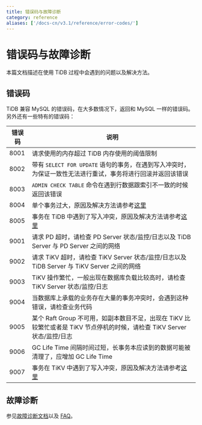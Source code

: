 ```yaml
---
title: 错误码与故障诊断
category: reference
aliases: ['/docs-cn/v3.1/reference/error-codes/']
---
```


# 错误码与故障诊断

本篇文档描述在使用 TiDB 过程中会遇到的问题以及解决方法。

## 错误码

TiDB 兼容 MySQL 的错误码，在大多数情况下，返回和 MySQL 一样的错误码。另外还有一些特有的错误码：

| 错误码 | 说明 |
| --------------------- | -------------------------------------------------- |
| 8001 | 请求使用的内存超过 TiDB 内存使用的阈值限制 |
| 8002 | 带有 `SELECT FOR UPDATE` 语句的事务，在遇到写入冲突时，为保证一致性无法进行重试，事务将进行回滚并返回该错误 |
| 8003 | `ADMIN CHECK TABLE` 命令在遇到行数据跟索引不一致的时候返回该错误 |
| 8004 | 单个事务过大，原因及解决方法请参考[这里](/faq/tidb-faq.md#433-transaction-too-large-是什么原因怎么解决) |
| 8005 | 事务在 TiDB 中遇到了写入冲突，原因及解决方法请参考[这里](/faq/tidb-faq.md#九故障排除) |
| 9001 | 请求 PD 超时，请检查 PD Server 状态/监控/日志以及 TiDB Server 与 PD Server 之间的网络 |
| 9002 | 请求 TiKV 超时，请检查 TiKV Server 状态/监控/日志以及 TiDB Server 与 TiKV Server 之间的网络 |
| 9003 | TiKV 操作繁忙，一般出现在数据库负载比较高时，请检查 TiKV Server 状态/监控/日志 |
| 9004 | 当数据库上承载的业务存在大量的事务冲突时，会遇到这种错误，请检查业务代码 |
| 9005 | 某个 Raft Group 不可用，如副本数目不足，出现在 TiKV 比较繁忙或者是 TiKV 节点停机的时候，请检查 TiKV Server 状态/监控/日志 |
| 9006 | GC Life Time 间隔时间过短，长事务本应读到的数据可能被清理了，应增加 GC Life Time |
| 9007 | 事务在 TiKV 中遇到了写入冲突，原因及解决方法请参考[这里](/faq/tidb-faq.md#九故障排除) |

## 故障诊断

参见[故障诊断文档](/troubleshoot-tidb-cluster.md)以及 [FAQ](/faq/tidb-faq.md)。
